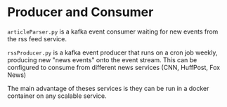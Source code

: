# Producer and Consumer

`articleParser.py` is a kafka event consumer waiting for new events from the rss feed service.

`rssProducer.py` is a kafka event producer that runs on a cron job weekly, producing new "news events" onto the event stream. This can be configured to consume from different news services (CNN, HuffPost, Fox News)

The main advantage of theses services is they can be run in a docker container on any scalable service.
